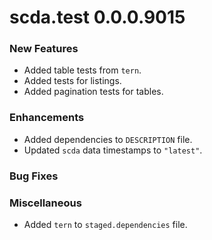 # scda.test 0.0.0.9015

### New Features
* Added table tests from `tern`.
* Added tests for listings.
* Added pagination tests for tables.

### Enhancements
* Added dependencies to `DESCRIPTION` file.
* Updated `scda` data timestamps to `"latest"`.

### Bug Fixes

### Miscellaneous
* Added `tern` to `staged.dependencies` file.
